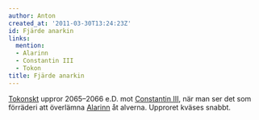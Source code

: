 ```yaml
---
author: Anton
created_at: '2011-03-30T13:24:23Z'
id: Fjärde anarkin
links:
  mention:
  - Alarinn
  - Constantin III
  - Tokon
title: Fjärde anarkin
---
```


[Tokonskt] uppror 2065–2066 e.D. mot [Constantin III], när man ser det som förräderi att överlämna
[Alarinn] åt alverna. Upproret kväses snabbt.

  [Tokonskt]: Tokon
  [Constantin III]: Constantin_III
  [Alarinn]: Alarinn
